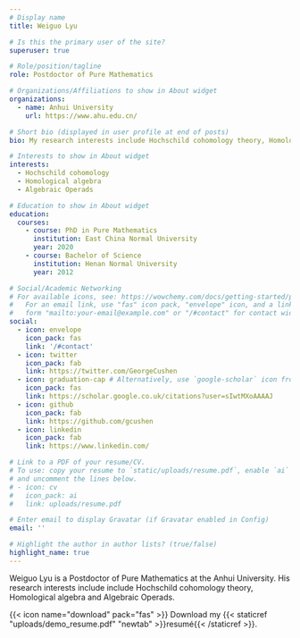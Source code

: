 ```yaml
---
# Display name
title: Weiguo Lyu

# Is this the primary user of the site?
superuser: true

# Role/position/tagline
role: Postdoctor of Pure Mathematics

# Organizations/Affiliations to show in About widget
organizations:
  - name: Anhui University
    url: https://www.ahu.edu.cn/

# Short bio (displayed in user profile at end of posts)
bio: My research interests include Hochschild cohomology theory, Homological algebra and Algebraic Operads.

# Interests to show in About widget
interests:
  - Hochschild cohomology
  - Homological algebra
  - Algebraic Operads

# Education to show in About widget
education:
  courses:
    - course: PhD in Pure Mathematics
      institution: East China Normal University
      year: 2020
    - course: Bachelor of Science 
      institution: Henan Normal University 
      year: 2012

# Social/Academic Networking
# For available icons, see: https://wowchemy.com/docs/getting-started/page-builder/#icons
#   For an email link, use "fas" icon pack, "envelope" icon, and a link in the
#   form "mailto:your-email@example.com" or "/#contact" for contact widget.
social:
  - icon: envelope
    icon_pack: fas
    link: '/#contact'
  - icon: twitter
    icon_pack: fab
    link: https://twitter.com/GeorgeCushen
  - icon: graduation-cap # Alternatively, use `google-scholar` icon from `ai` icon pack
    icon_pack: fas
    link: https://scholar.google.co.uk/citations?user=sIwtMXoAAAAJ
  - icon: github
    icon_pack: fab
    link: https://github.com/gcushen
  - icon: linkedin
    icon_pack: fab
    link: https://www.linkedin.com/

# Link to a PDF of your resume/CV.
# To use: copy your resume to `static/uploads/resume.pdf`, enable `ai` icons in `params.toml`,
# and uncomment the lines below.
# - icon: cv
#   icon_pack: ai
#   link: uploads/resume.pdf

# Enter email to display Gravatar (if Gravatar enabled in Config)
email: ''

# Highlight the author in author lists? (true/false)
highlight_name: true
---
```


Weiguo Lyu is a Postdoctor of Pure Mathematics at the Anhui University. His research interests include include Hochschild cohomology theory, Homological algebra and Algebraic Operads. 


{{< icon name="download" pack="fas" >}} Download my {{< staticref "uploads/demo_resume.pdf" "newtab" >}}resumé{{< /staticref >}}.
